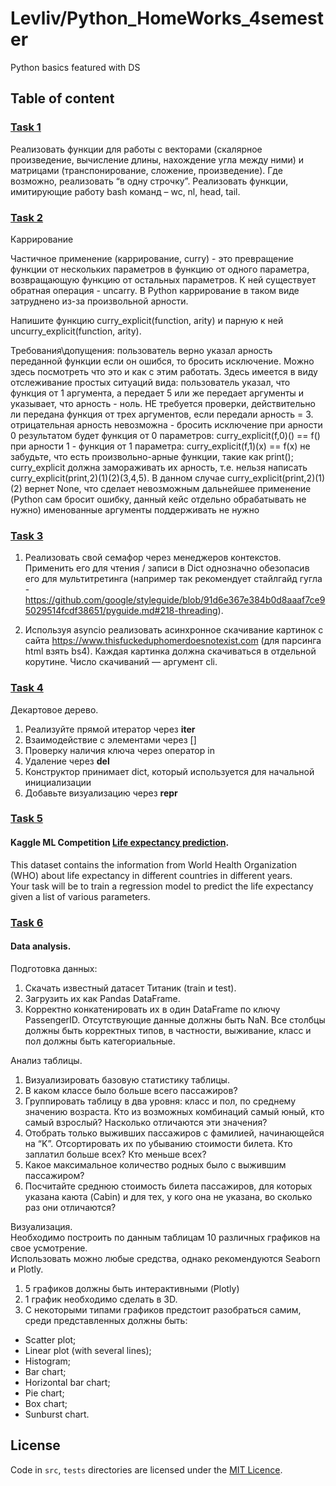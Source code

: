 # Levliv/Python_HomeWorks_4semester
Python basics featured with DS 

## Table of content
### [Task 1](src/hw1)
Реализовать функции для работы с векторами (скалярное произведение, вычисление длины, нахождение угла между ними)
и матрицами (транспонирование, сложение, произведение).
Где возможно, реализовать “в одну строчку”.
Реализовать функции, имитирующие работу bash команд –
wc, nl, head, tail.

### [Task 2](src/hw2)
Каррирование

Частичное применение (каррирование, curry) - это превращение функции от нескольких параметров в функцию от одного параметра, возвращающую функцию от остальных параметров. К ней существует обратная операция - uncarry. В Python каррирование в таком виде затруднено из-за произвольной арности.

Напишите функцию curry_explicit(function, arity) и парную к ней uncurry_explicit(function, arity).

Требования\допущения:
пользователь верно указал арность переданной функции
если он ошибся, то бросить исключение. Можно здесь посмотреть что это и как с этим работать. Здесь имеется в виду отслеживание простых ситуаций вида: пользователь указал, что функция от 1 аргумента, а передает 5 или же передает аргументы и указывает, что арность - ноль. НЕ требуется проверки, действительно ли передана функция от трех аргументов, если передали арность = 3.
отрицательная арность невозможна - бросить исключение
при арности 0 результатом будет функция от 0 параметров: curry_explicit(f,0)() == f()
при арности 1 - функция от 1 параметра: curry_explicit(f,1)(x) == f(x)
не забудьте, что есть произвольно-арные функции, такие как print(); curry_explicit должна замораживать их арность, т.е. нельзя написать curry_explicit(print,2)(1)(2)(3,4,5). В данном случае curry_explicit(print,2)(1)(2) вернет None, что сделает невозможным дальнейшее применение (Python сам бросит ошибку, данный кейс отдельно обрабатывать не нужно)
именованные аргументы поддерживать не нужно

### [Task 3](src/hw3)
1) Реализовать свой семафор через менеджеров контекстов. 
Применить его для чтения / записи в  Dict однозначно обезопасив его для мультитретинга (например так рекомендует стайлгайд гугла - https://github.com/google/styleguide/blob/91d6e367e384b0d8aaaf7ce95029514fcdf38651/pyguide.md#218-threading).

2) Используя asyncio реализовать асинхронное скачивание картинок с сайта https://www.thisfuckeduphomerdoesnotexist.com
(для парсинга html взять bs4). Каждая картинка должна скачиваться в отдельной корутине. Число скачиваний — аргумент cli.

### [Task 4](src/hw4)
Декартовое дерево.

1) Реализуйте прямой итератор через __iter__
2) Взаимодействие с элементами через []
3) Проверку наличия ключа через оператор in
4) Удаление через __del__
5) Конструктор принимает dict, который используется для начальной инициализации 
6) Добавьте визуализацию через __repr__

### [Task 5](src/hw5)
#### Kaggle ML Competition [Life expectancy prediction](https://www.kaggle.com/competitions/spbu-life-expectancy).
This dataset contains the information from World Health Organization (WHO) about life expectancy in different countries 
in different years.
<br>
Your task will be to train a regression model to predict the life expectancy given a list of various parameters.
### [Task 6](src/hw6)
#### Data analysis.
Подготовка данных:
1) Скачать известный датасет Титаник (train и test). 
2) Загрузить их как Pandas DataFrame. 
3) Корректно конкатенировать их в один DataFrame по ключу PassengerID. Отсутствующие данные должны быть NaN. Все столбцы должны быть корректных типов, в частности, выживание, класс и пол должны быть категориальные.

Анализ таблицы.
1) Визуализировать базовую статистику таблицы. 
2) В каком классе было больше всего пассажиров? 
3) Группировать таблицу в два уровня: класс и пол, по среднему значению возраста. 
Кто из возможных комбинаций самый юный, кто самый взрослый?
Насколько отличаются эти значения?
4) Отобрать только выживших пассажиров с фамилией, начинающейся на “K”. 
Отсортировать их по убыванию стоимости билета. 
Кто заплатил больше всех? Кто меньше всех?
5) Какое максимальное количество родных было с выжившим пассажиром?
6) Посчитайте среднюю стоимость билета пассажиров, для которых указана каюта (Cabin) и для тех, у кого она не указана,
во сколько раз они отличаются?

Визуализация.
<br>
Необходимо построить по данным таблицам 10 различных графиков на свое усмотрение.
<br>
Использовать можно любые средства, однако рекомендуются Seaborn и Plotly. 
1) 5 графиков должны быть интерактивными (Plotly)
2) 1 график необходимо сделать в 3D. 
3) С некоторыми типами графиков предстоит разобраться самим, среди представленных должны быть:
* Scatter plot;
* Linear plot (with several lines);
* Histogram;
* Bar chart;
* Horizontal bar chart;
* Pie chart;
* Box chart;
* Sunburst chart.

## License
Code in `src`, `tests` directories are licensed under the [MIT Licence](LICENSE).
